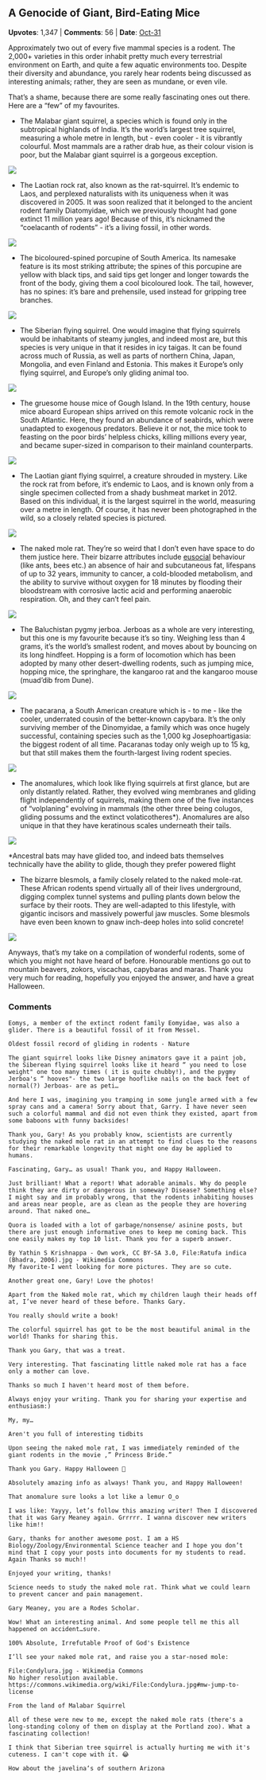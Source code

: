## A Genocide of Giant, Bird-Eating Mice
    
**Upvotes**: 1,347 | **Comments**: 56 | **Date**: [Oct-31](https://www.quora.com/What-are-the-most-interesting-and-little-known-rodents/answer/Gary-Meaney)

Approximately two out of every five mammal species is a rodent. The 2,000+ varieties in this order inhabit pretty much every terrestrial environment on Earth, and quite a few aquatic environments too. Despite their diversity and abundance, you rarely hear rodents being discussed as interesting animals; rather, they are seen as mundane, or even vile.

That’s a shame, because there are some really fascinating ones out there. Here are a “few” of my favourites.

*   The Malabar giant squirrel, a species which is found only in the subtropical highlands of India. It’s the world’s largest tree squirrel, measuring a whole metre in length, but - even cooler - it is vibrantly colourful. Most mammals are a rather drab hue, as their colour vision is poor, but the Malabar giant squirrel is a gorgeous exception.

![](https://qph.fs.quoracdn.net/main-qimg-24dd0e99490e21508edc46bb714e98f1-lq)

*   The Laotian rock rat, also known as the rat-squirrel. It’s endemic to Laos, and perplexed naturalists with its uniqueness when it was discovered in 2005. It was soon realized that it belonged to the ancient rodent family Diatomyidae, which we previously thought had gone extinct 11 million years ago! Because of this, it’s nicknamed the “coelacanth of rodents” - it’s a living fossil, in other words.

![](https://qph.fs.quoracdn.net/main-qimg-6edade2f33b760f291e08ea09e5ccca2-pjlq)

*   The bicoloured-spined porcupine of South America. Its namesake feature is its most striking attribute; the spines of this porcupine are yellow with black tips, and said tips get longer and longer towards the front of the body, giving them a cool bicoloured look. The tail, however, has no spines: it’s bare and prehensile, used instead for gripping tree branches.

![](https://qph.fs.quoracdn.net/main-qimg-ed7ae7a6b5b422016490b6b1f0419764-lq)

*   The Siberian flying squirrel. One would imagine that flying squirrels would be inhabitants of steamy jungles, and indeed most are, but this species is very unique in that it resides in icy taigas. It can be found across much of Russia, as well as parts of northern China, Japan, Mongolia, and even Finland and Estonia. This makes it Europe’s only flying squirrel, and Europe’s only gliding animal too.

![](https://qph.fs.quoracdn.net/main-qimg-19dc1b9f2284d055c6a52d671a40f355-lq)

*   The gruesome house mice of Gough Island. In the 19th century, house mice aboard European ships arrived on this remote volcanic rock in the South Atlantic. Here, they found an abundance of seabirds, which were unadapted to exogenous predators. Believe it or not, the mice took to feasting on the poor birds’ helpless chicks, killing millions every year, and became super-sized in comparison to their mainland counterparts.

![](https://qph.fs.quoracdn.net/main-qimg-f05576278bafaf8a9f746e64c54e72b1-lq)

*   The Laotian giant flying squirrel, a creature shrouded in mystery. Like the rock rat from before, it’s endemic to Laos, and is known only from a single specimen collected from a shady bushmeat market in 2012. Based on this individual, it is the largest squirrel in the world, measuring over a metre in length. Of course, it has never been photographed in the wild, so a closely related species is pictured.

![](https://qph.fs.quoracdn.net/main-qimg-f3d81ad7bbc063a8707b566d5831cff5-lq)

*   The naked mole rat. They’re so weird that I don’t even have space to do them justice here. Their bizarre attributes include [eusocial](https://en.wikipedia.org/wiki/Eusociality "en.wikipedia.org") behaviour (like ants, bees etc.) an absence of hair and subcutaneous fat, lifespans of up to 32 years, immunity to cancer, a cold-blooded metabolism, and the ability to survive without oxygen for 18 minutes by flooding their bloodstream with corrosive lactic acid and performing anaerobic respiration. Oh, and they can’t feel pain.

![](https://qph.fs.quoracdn.net/main-qimg-7cb67548a8f7594b2c81f9aed6846a17-lq)

*   The Baluchistan pygmy jerboa. Jerboas as a whole are very interesting, but this one is my favourite because it’s so tiny. Weighing less than 4 grams, it’s the world’s smallest rodent, and moves about by bouncing on its long hindfeet. Hopping is a form of locomotion which has been adopted by many other desert-dwelling rodents, such as jumping mice, hopping mice, the springhare, the kangaroo rat and the kangaroo mouse (muad’dib from Dune).

![](https://qph.fs.quoracdn.net/main-qimg-22bd747349937054cb04c2ce0692c440-lq)

*   The pacarana, a South American creature which is - to me - like the cooler, underrated cousin of the better-known capybara. It’s the only surviving member of the Dinomyidae, a family which was once hugely successful, containing species such as the 1,000 kg Josephoartigasia: the biggest rodent of all time. Pacaranas today only weigh up to 15 kg, but that still makes them the fourth-largest living rodent species.

![](https://qph.fs.quoracdn.net/main-qimg-efa811e27f81b75e7eeead5c030a9034-lq)

*   The anomalures, which look like flying squirrels at first glance, but are only distantly related. Rather, they evolved wing membranes and gliding flight independently of squirrels, making them one of the five instances of “volplaning” evolving in mammals (the other three being colugos, gliding possums and the extinct volaticotheres\*). Anomalures are also unique in that they have keratinous scales underneath their tails.

![](https://qph.fs.quoracdn.net/main-qimg-5fefd7286fc677b629f2938aa9342d52-lq)

\*Ancestral bats may have glided too, and indeed bats themselves technically have the ability to glide, though they prefer powered flight

*   The bizarre blesmols, a family closely related to the naked mole-rat. These African rodents spend virtually all of their lives underground, digging complex tunnel systems and pulling plants down below the surface by their roots. They are well-adapted to this lifestyle, with gigantic incisors and massively powerful jaw muscles. Some blesmols have even been known to gnaw inch-deep holes into solid concrete!

![](https://qph.fs.quoracdn.net/main-qimg-531cfebea3ac0df1a62bd84b27c8ef58-lq)

Anyways, that’s my take on a compilation of wonderful rodents, some of which you might not have heard of before. Honourable mentions go out to mountain beavers, zokors, viscachas, capybaras and maras. Thank you very much for reading, hopefully you enjoyed the answer, and have a great Halloween.

### Comments

```
Eomys, a member of the extinct rodent family Eomyidae, was also a glider. There is a beautiful fossil of it from Messel.

Oldest fossil record of gliding in rodents - Nature
```

```
The giant squirrel looks like Disney animators gave it a paint job, the Siberean flying squirrel looks like it heard “ you need to lose weight" one too many times ( it is quite chubby!), and the pygmy Jerboa's “ hooves"- the two large hooflike nails on the back feet of normal(?) Jerboas- are as peti…
```

```
And here I was, imagining you tramping in some jungle armed with a few spray cans and a camera! Sorry about that, Garry. I have never seen such a colorful mammal and did not even think they existed, apart from some baboons with funny backsides!
```

```
Thank you, Gary! As you probably know, scientists are currently studying the naked mole rat in an attempt to find clues to the reasons for their remarkable longevity that might one day be applied to humans.
```

```
Fascinating, Gary… as usual! Thank you, and Happy Halloween.
```

```
Just brilliant! What a report! What adorable animals. Why do people think they are dirty or dangerous in someway? Disease? Something else? I might say and im probably wrong, that the rodents inhabiting houses and areas near people, are as clean as the people they are hovering around. That naked one…
```

```
Quora is loaded with a lot of garbage/nonsense/ asinine posts, but there are just enough informative ones to keep me coming back. This one easily makes my top 10 list. Thank you for a superb answer.
```

```
By Yathin S Krishnappa - Own work, CC BY-SA 3.0, File:Ratufa indica (Bhadra, 2006).jpg - Wikimedia Commons 
My favorite-I went looking for more pictures. They are so cute.
```

```
Another great one, Gary! Love the photos!
```

```
Apart from the Naked mole rat, which my children laugh their heads off at, I’ve never heard of these before. Thanks Gary.

You really should write a book!
```

```
The colorful squirrel has got to be the most beautiful animal in the world! Thanks for sharing this.
```

```
Thank you Gary, that was a treat.
```

```
Very interesting. That fascinating little naked mole rat has a face only a mother can love.
```

```
Thanks so much I haven't heard most of them before.
```

```
Always enjoy your writing. Thank you for sharing your expertise and enthusiasm:)
```

```
My, my…

Aren't you full of interesting tidbits

Upon seeing the naked mole rat, I was immediately reminded of the giant rodents in the movie ,” Princess Bride.”
```

```
Thank you Gary. Happy Halloween 🎃
```

```
Absolutely amazing info as always! Thank you, and Happy Halloween!
```

```
That anomalure sure looks a lot like a lemur O_o
```

```
I was like: Yayyy, let’s follow this amazing writer! Then I discovered that it was Gary Meaney again. Grrrrr. I wanna discover new writers like him!!
```

```
Gary, thanks for another awesome post. I am a HS Biology/Zoology/Environmental Science teacher and I hope you don’t mind that I copy your posts into documents for my students to read. Again Thanks so much!!
```

```
Enjoyed your writing, thanks!
```

```
Science needs to study the naked mole rat. Think what we could learn to prevent cancer and pain management.
```

```
Gary Meaney, you are a Rodes Scholar.
```

```
Wow! What an interesting animal. And some people tell me this all happened on accident…sure.

100% Absolute, Irrefutable Proof of God's Existence
```

```
I’ll see your naked mole rat, and raise you a star-nosed mole:

File:Condylura.jpg - Wikimedia Commons
No higher resolution available.
https://commons.wikimedia.org/wiki/File:Condylura.jpg#mw-jump-to-license
```

```
From the land of Malabar Squirrel
```

```
All of these were new to me, except the naked mole rats (there's a long-standing colony of them on display at the Portland zoo). What a fascinating collection!

I think that Siberian tree squirrel is actually hurting me with it's cuteness. I can't cope with it. 😂
```

```
How about the javelina‘s of southern Arizona 
```

